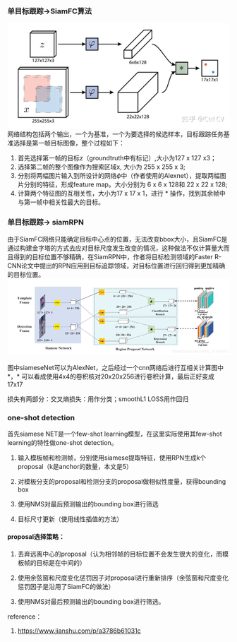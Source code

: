 ### 单目标跟踪->SiamFC算法
![](./img/siamfc1.webp)
网络结构包括两个输出，一个为基准，一个为要选择的候选样本，目标跟踪任务基准选择是第一帧目标图像，整个过程如下：
1. 首先选择第一帧的目标z（groundtruth中有标记）,大小为127 x 127 x3；
2. 选择第二帧的整个图像作为搜索区域x, 大小为 255 x 255 x 3; 
3. 分别将两幅图片输入到所设计的网络$\phi$中（作者使用的Alexnet），提取两幅图片分别的特征，形成feature map。大小分别为 6 x 6 x 128和 22 x 22 x 128;  
4. 计算两个特征图的互相关性，大小为17 x 17 x 1，进行 * 操作，找到其余帧中与第一帧中相关性最大的目标。

### 单目标跟踪-> siamRPN
由于SiamFC网络只能确定目标中心点的位置，无法改变bbox大小，且SiamFC是通过构建金字塔的方式去应对目标尺度发生改变的情况，这种做法不仅计算量大而且得到的目标位置不够精确，在SiamRPN中，作者将目标检测领域的Faster R-CNN论文中提出的RPN应用到目标追踪领域，对目标位置进行回归得到更加精确的目标位置。
![](./img/siam2.png)

图中siameseNet可以为AlexNet，之后经过一个cnn网络后进行互相关计算图中\*，\* 可以看成使用4x4的卷积核对20x20x256进行卷积计算，最后正好变成17x17

损失有两部分：交叉熵损失：用作分类；smoothL1 LOSS用作回归

### one-shot detection
首先siamese NET是一个few-shot learning模型，在这里实际使用其few-shot learning的特性做one-shot detection。
1. 输入模板帧和检测帧，分别使用siamese提取特征，使用RPN生成k个proposal（k是anchor的数量，本文是5）

2. 对模板分支的proposal和检测分支的proposal做相似性度量，获得bounding box

3. 使用NMS对最后预测输出的bounding box进行筛选

4. 目标尺寸更新（使用线性插值的方法）

#### proposal选择策略：

1. 丢弃远离中心的proposal（认为相邻帧的目标位置不会发生很大的变化，而模板帧的目标是在中间的）

2. 使用余弦窗和尺度变化惩罚因子对proposal进行重新排序（余弦窗和尺度变化惩罚因子是沿用了SiamFC的做法）

3. 使用NMS对最后预测输出的bounding box进行筛选。



reference：
1. https://www.jianshu.com/p/a3786b61031c